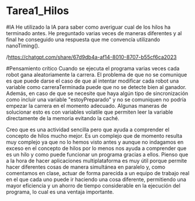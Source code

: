# Tarea1_Hilos

#IA
He utilizado la IA para saber como averiguar cual de los hilos ha terminado antes. He preguntado varias veces de maneras diferentes y al final he conseguido una respuesta que me convencía utilizando nanoTiming().

/https://chatgpt.com/share/67d9db4a-af14-8010-8707-b55cf6ca2023

#Pensamiento crítico
Cuando se ejecuta el programa varias veces cada robot gana aleatoriamente la carrera. El problema de que no se comunique es que puede darse el caso de que al intentar modificar cada robot una variable como carreraTerminada puede que no se detecte bien al ganador. Además, en caso de que se necesite que haya algún tipo de sincronización como incluir una variable "estoyPreparado" y no se comuniquen no podría empezar la carrera en el momento adecuado. Algunas maneras de solucionar esto es con variables volatile que permiten leer la variable directamente de la memoria evitando la caché.

Creo que es una actividad sencilla pero que ayuda a comprender el concepto de hilos mucho mejor. Es un complejo que de momento resulta muy complejo ya que no lo hemos visto antes y aunque no indagamos en exceso en el concepto de hilos por lo menos nos ayuda a comprender que es un hilo y como puede funcionar un programa gracias a ellos. Pienso que a la hora de hacer aplicaciones multiplataforma es muy útil porque permite hacer diferentes cosas de manera simultánea en paralelo y, como comentamos en clase, actuar de forma parecida a un equipo de trabajo real en el que cada uno puede ir haciendo una cosa diferente, permitiendo una mayor eficiencia y un ahorro de tiempo considerable en la ejecución del programa, lo cual es una ventaja importante.
